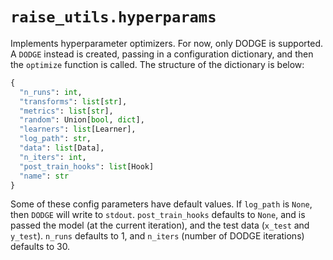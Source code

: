 # `raise_utils.hyperparams`

Implements hyperparameter optimizers. For now, only DODGE is supported. A `DODGE` instead is created, passing in a configuration dictionary, and then the `optimize` function is called. The structure of the dictionary is below:

```python
{
  "n_runs": int,
  "transforms": list[str],
  "metrics": list[str],
  "random": Union[bool, dict],
  "learners": list[Learner],
  "log_path": str,
  "data": list[Data],
  "n_iters": int,
  "post_train_hooks": list[Hook]
  "name": str
}
```

Some of these config parameters have default values. If `log_path` is `None`, then `DODGE` will write to `stdout`. `post_train_hooks` defaults to `None`, and is passed the model (at the current iteration), and the test data (`x_test` and `y_test`). `n_runs` defaults to 1, and `n_iters` (number of DODGE iterations) defaults to 30.


